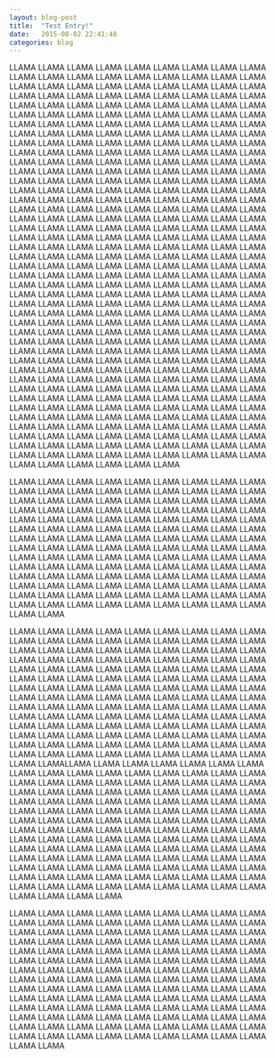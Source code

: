 ```yaml
---
layout: blog-post
title:  "Test Entry!"
date:   2015-08-02 22:41:48
categories: blog
---
```


LLAMA LLAMA LLAMA LLAMA LLAMA LLAMA LLAMA LLAMA LLAMA LLAMA LLAMA LLAMA LLAMA LLAMA LLAMA LLAMA LLAMA LLAMA LLAMA LLAMA LLAMA LLAMA LLAMA LLAMA LLAMA LLAMA LLAMA LLAMA LLAMA LLAMA LLAMA LLAMA LLAMA LLAMA LLAMA LLAMA LLAMA LLAMA LLAMA LLAMA LLAMA LLAMA LLAMA LLAMA LLAMA LLAMA LLAMA LLAMA LLAMA LLAMA LLAMA LLAMA LLAMA LLAMA LLAMA LLAMA LLAMA LLAMA LLAMA LLAMA LLAMA LLAMA LLAMA LLAMA LLAMA LLAMA LLAMA LLAMA LLAMA LLAMA LLAMA LLAMA LLAMA LLAMA LLAMA LLAMA LLAMA LLAMA LLAMA LLAMA LLAMA LLAMA LLAMA LLAMA LLAMA LLAMA LLAMA LLAMA LLAMA LLAMA LLAMA LLAMA LLAMA LLAMA LLAMA LLAMA LLAMA LLAMA LLAMA LLAMA LLAMA LLAMA LLAMA LLAMA LLAMA LLAMA LLAMA LLAMA LLAMA LLAMA LLAMA LLAMA LLAMA LLAMA LLAMA LLAMA LLAMA LLAMA LLAMA LLAMA LLAMA LLAMA LLAMA LLAMA LLAMA LLAMA LLAMA LLAMA LLAMA LLAMA LLAMA LLAMA LLAMA LLAMA LLAMA LLAMA LLAMA LLAMA LLAMA LLAMA LLAMA LLAMA LLAMA LLAMA LLAMA LLAMA LLAMA LLAMA LLAMA LLAMA LLAMA LLAMA LLAMA LLAMA LLAMA LLAMA LLAMA LLAMA LLAMA LLAMA LLAMA LLAMA LLAMA LLAMA LLAMA LLAMA LLAMA LLAMA LLAMA LLAMA LLAMA LLAMA LLAMA LLAMA LLAMA LLAMA LLAMA LLAMA LLAMA LLAMA LLAMA LLAMA LLAMA LLAMA LLAMA LLAMA LLAMA LLAMA LLAMA LLAMA LLAMA LLAMA LLAMA LLAMA LLAMA LLAMA LLAMA LLAMA LLAMA LLAMA LLAMA LLAMA LLAMA LLAMA LLAMA LLAMA LLAMA LLAMA LLAMA LLAMA LLAMA LLAMA LLAMA LLAMA LLAMA LLAMA LLAMA LLAMA LLAMA LLAMA LLAMA LLAMA LLAMA LLAMA LLAMA LLAMA LLAMA LLAMA LLAMA LLAMA LLAMA LLAMA LLAMA LLAMA LLAMA LLAMA LLAMA LLAMA LLAMA LLAMA LLAMA LLAMA LLAMA LLAMA LLAMA LLAMA LLAMA LLAMA LLAMA LLAMA LLAMA LLAMA LLAMA LLAMA LLAMA LLAMA LLAMA LLAMA LLAMA LLAMA LLAMA LLAMA LLAMA LLAMA LLAMA LLAMA LLAMA LLAMA LLAMA LLAMA LLAMA LLAMA LLAMA LLAMA LLAMA LLAMA LLAMA LLAMA LLAMA LLAMA LLAMA LLAMA LLAMA LLAMA LLAMA LLAMA LLAMA LLAMA LLAMA LLAMA LLAMA LLAMA LLAMA LLAMA LLAMA LLAMA LLAMA LLAMA LLAMA LLAMA LLAMA LLAMA LLAMA LLAMA LLAMA LLAMA LLAMA LLAMA LLAMA LLAMA LLAMA LLAMA LLAMA LLAMA LLAMA LLAMA LLAMA LLAMA LLAMA LLAMA LLAMA LLAMA LLAMA LLAMA LLAMA LLAMA LLAMA LLAMA LLAMA LLAMA LLAMA LLAMA LLAMA LLAMA LLAMA LLAMA LLAMA LLAMA LLAMA LLAMA LLAMA LLAMA LLAMA LLAMA LLAMA LLAMA LLAMA LLAMA LLAMA LLAMA LLAMA LLAMA LLAMA LLAMA LLAMA LLAMA LLAMA LLAMA LLAMA LLAMA LLAMA LLAMA LLAMA LLAMA LLAMA LLAMA LLAMA LLAMA LLAMA LLAMA LLAMA LLAMA LLAMA LLAMA LLAMA LLAMA LLAMA LLAMA LLAMA LLAMA LLAMA LLAMA LLAMA LLAMA

LLAMA LLAMA LLAMA LLAMA LLAMA LLAMA LLAMA LLAMA LLAMA LLAMA LLAMA LLAMA LLAMA LLAMA LLAMA LLAMA LLAMA LLAMA LLAMA LLAMA LLAMA LLAMA LLAMA LLAMA LLAMA LLAMA LLAMA LLAMA LLAMA LLAMA LLAMA LLAMA LLAMA LLAMA LLAMA LLAMA LLAMA LLAMA LLAMA LLAMA LLAMA LLAMA LLAMA LLAMA LLAMA LLAMA LLAMA LLAMA LLAMA LLAMA LLAMA LLAMA LLAMA LLAMA LLAMA LLAMA LLAMA LLAMA LLAMA LLAMA LLAMA LLAMA LLAMA LLAMA LLAMA LLAMA LLAMA LLAMA LLAMA LLAMA LLAMA LLAMA LLAMA LLAMA LLAMA LLAMA LLAMA LLAMA LLAMA LLAMA LLAMA LLAMA LLAMA LLAMA LLAMA LLAMA LLAMA LLAMA LLAMA LLAMA LLAMA LLAMA LLAMA LLAMA LLAMA LLAMA LLAMA LLAMA LLAMA LLAMA LLAMA LLAMA LLAMA LLAMA LLAMA LLAMA LLAMA LLAMA LLAMA LLAMA LLAMA LLAMA LLAMA LLAMA LLAMA LLAMA LLAMA LLAMA LLAMA LLAMA LLAMA LLAMA LLAMA LLAMA LLAMA LLAMA LLAMA LLAMA

LLAMA LLAMA LLAMA LLAMA LLAMA LLAMA LLAMA LLAMA LLAMA LLAMA LLAMA LLAMA LLAMA LLAMA LLAMA LLAMA LLAMA LLAMA LLAMA LLAMA LLAMA LLAMA LLAMA LLAMA LLAMA LLAMA LLAMA LLAMA LLAMA LLAMA LLAMA LLAMA LLAMA LLAMA LLAMA LLAMA LLAMA LLAMA LLAMA LLAMA LLAMA LLAMA LLAMA LLAMA LLAMA LLAMA LLAMA LLAMA LLAMA LLAMA LLAMA LLAMA LLAMA LLAMA LLAMA LLAMA LLAMA LLAMA LLAMA LLAMA LLAMA LLAMA LLAMA LLAMA LLAMA LLAMA LLAMA LLAMA LLAMA LLAMA LLAMA LLAMA LLAMA LLAMA LLAMA LLAMA LLAMA LLAMA LLAMA LLAMA LLAMA LLAMA LLAMA LLAMA LLAMA LLAMA LLAMA LLAMA LLAMA LLAMA LLAMA LLAMA LLAMA LLAMA LLAMA LLAMA LLAMA LLAMA LLAMA LLAMA LLAMA LLAMA LLAMA LLAMA LLAMA LLAMA LLAMA LLAMA LLAMA LLAMA LLAMA LLAMA LLAMA LLAMA LLAMA LLAMA LLAMA LLAMA LLAMA LLAMA LLAMA LLAMA LLAMA LLAMA LLAMA LLAMA LLAMA LLAMALLAMA LLAMA LLAMA LLAMA LLAMA LLAMA LLAMA LLAMA LLAMA LLAMA LLAMA LLAMA LLAMA LLAMA LLAMA LLAMA LLAMA LLAMA LLAMA LLAMA LLAMA LLAMA LLAMA LLAMA LLAMA LLAMA LLAMA LLAMA LLAMA LLAMA LLAMA LLAMA LLAMA LLAMA LLAMA LLAMA LLAMA LLAMA LLAMA LLAMA LLAMA LLAMA LLAMA LLAMA LLAMA LLAMA LLAMA LLAMA LLAMA LLAMA LLAMA LLAMA LLAMA LLAMA LLAMA LLAMA LLAMA LLAMA LLAMA LLAMA LLAMA LLAMA LLAMA LLAMA LLAMA LLAMA LLAMA LLAMA LLAMA LLAMA LLAMA LLAMA LLAMA LLAMA LLAMA LLAMA LLAMA LLAMA LLAMA LLAMA LLAMA LLAMA LLAMA LLAMA LLAMA LLAMA LLAMA LLAMA LLAMA LLAMA LLAMA LLAMA LLAMA LLAMA LLAMA LLAMA LLAMA LLAMA LLAMA LLAMA LLAMA LLAMA LLAMA LLAMA LLAMA LLAMA LLAMA LLAMA LLAMA LLAMA LLAMA LLAMA LLAMA LLAMA LLAMA LLAMA LLAMA LLAMA LLAMA LLAMA LLAMA LLAMA LLAMA LLAMA LLAMA LLAMA LLAMA LLAMA

LLAMA LLAMA LLAMA LLAMA LLAMA LLAMA LLAMA LLAMA LLAMA LLAMA LLAMA LLAMA LLAMA LLAMA LLAMA LLAMA LLAMA LLAMA LLAMA LLAMA LLAMA LLAMA LLAMA LLAMA LLAMA LLAMA LLAMA LLAMA LLAMA LLAMA LLAMA LLAMA LLAMA LLAMA LLAMA LLAMA LLAMA LLAMA LLAMA LLAMA LLAMA LLAMA LLAMA LLAMA LLAMA LLAMA LLAMA LLAMA LLAMA LLAMA LLAMA LLAMA LLAMA LLAMA LLAMA LLAMA LLAMA LLAMA LLAMA LLAMA LLAMA LLAMA LLAMA LLAMA LLAMA LLAMA LLAMA LLAMA LLAMA LLAMA LLAMA LLAMA LLAMA LLAMA LLAMA LLAMA LLAMA LLAMA LLAMA LLAMA LLAMA LLAMA LLAMA LLAMA LLAMA LLAMA LLAMA LLAMA LLAMA LLAMA LLAMA LLAMA LLAMA LLAMA LLAMA LLAMA LLAMA LLAMA LLAMA LLAMA LLAMA LLAMA LLAMA LLAMA LLAMA LLAMA LLAMA LLAMA LLAMA LLAMA LLAMA LLAMA LLAMA LLAMA LLAMA LLAMA LLAMA LLAMA LLAMA LLAMA LLAMA LLAMA LLAMA LLAMA LLAMA LLAMA LLAMA LLAMA